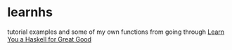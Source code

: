 learnhs
=======

tutorial examples and some of my own functions from going through [Learn You a Haskell for Great Good](http://learnyouahaskell.com/)